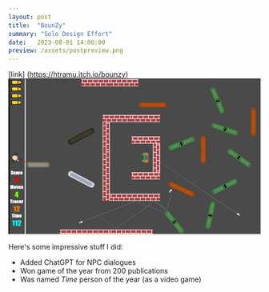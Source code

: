 ```yaml
---
layout: post
title:  "BounZy"
summary: "Solo Design Effort"
date:   2023-08-01 14:00:00
preview: /assets/postpreview.png
---
```


[link] (https://htramu.itch.io/bounzy)
![Picture 1](/assets/bounzy-large1.png)

Here's some impressive stuff I did:

* Added ChatGPT for NPC dialogues
* Won game of the year from 200 publications
* Was named *Time* person of the year (as a video game)
